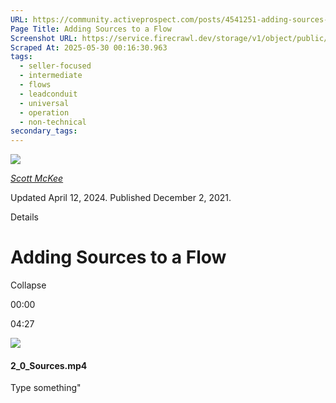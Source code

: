 ```yaml
---
URL: https://community.activeprospect.com/posts/4541251-adding-sources-to-a-flow?video_markers=source%2C%2Csource%2Csources%2Csource.%2Csources.
Page Title: Adding Sources to a Flow
Screenshot URL: https://service.firecrawl.dev/storage/v1/object/public/media/screenshot-1246670b-5283-4476-851b-e41edf9cc90c.png
Scraped At: 2025-05-30 00:16:30.963
tags:
  - seller-focused
  - intermediate
  - flows
  - leadconduit
  - universal
  - operation
  - non-technical
secondary_tags:
---
```


[![](https://content1.bloomfire.com/avatars/users/1317000/thumb/thumbnail.png?f=1617311121&Expires=1748567752&Signature=X9fj59kSmWD-4zTnYmepc5gKRqn2PVncexDVa9LApbv-iop7C63UHcLx-fmxxAoLfRrlGiNk-rg7X~UUep8r-a8vX6Tk1P1Bra5LYbgpGLC9HWJBpqE5XIPK4BasUHX4ECchDubxZawERW9evx5dHSjZn1wkV9E9~XY8T4kDPRHDwRQn~DCD7Juh~~yOnadsDl-CUOcQZiZBOlTYMLytIDjBPLpNmADr0avpxQbIwEmHzOpMn~QvpKFhZkCn29EcInQ9YaKnmkoXBT-FopoN74PSKZuhnhN8-uhwLbtvlUlJv~uQYG8ise8NP2nQS~BfpVJiWF1xeERmGTQWG1GzSg__&Key-Pair-Id=APKAIDFCFZ2UHE5LPIUA)](https://community.activeprospect.com/memberships/7557680-scott-mckee)

[_Scott McKee_](https://community.activeprospect.com/memberships/7557680-scott-mckee)

Updated April 12, 2024. Published December 2, 2021.

Details

# Adding Sources to a Flow

Collapse

00:00

04:27

![](https://content3.bloomfire.com/thumbnails/contents/002/988/763/_270x180.png?f=1638456762&Expires=1748567784&Signature=mPU6cPt~gEWM7IKtIYGIMz6qZaHqD8UwYtBfwBHixB3OI5IXkbxIsFhWVWs2eGvvXIvULYFKGvX~Uku3sH6FuIjwGtdUsjEXmUivTsqid1a9e006O3yYdBtORCD7IGgTayLiQ64Uj0eVntPsE0mmEpH~K9yH55KyN6PZKlQ~n141rxt0AEQEZD5xFizNPwqXXhAOJH65QcELEUDJII7R5LldYJEp6hMWq7l9ofvDGv0ZJobPTG0IsUdTGFq5yxPrwyqN4RyrtzMwFVQ7-WCL8-znL26JkuAwaOaOQFk-ZK97xaeO5zRpbVXfGVt3JsfIEbPTVjy1KhbrUgCW9r711w__&Key-Pair-Id=APKAIDFCFZ2UHE5LPIUA)

#### 2\_0\_Sources.mp4

Type something"

